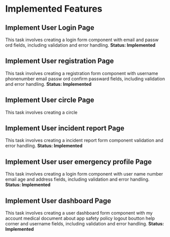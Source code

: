 # Implemented Features
## Implement User Login Page
This task involves creating a login form component with email and passw
 ord fields, including validation and error handling.
**Status: Implemented**

## Implement User registration Page
This task involves creating a registration form component with username phonenumber email passw
 ord confirm passward fields, including validation and error handling.
**Status: Implemented**

## Implement User circle Page
This task involves creating a circle

## Implement User incident report Page
This task involves creating a incident report form component validation and error handling.
**Status: Implemented**

## Implement User user emergency profile Page
This task involves creating a login form component with user name number  email age and address fields, including validation and error handling.
**Status: Implemented**

## Implement User dashboard Page
This task involves creating a user dashboard form component with my account medical document about app safety policy logout boutton help corner and username fields, including validation and error handling.
**Status: Implemented**

